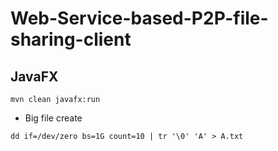 # Web-Service-based-P2P-file-sharing-client

## JavaFX

```shell
mvn clean javafx:run

```

- Big file create
```shell
dd if=/dev/zero bs=1G count=10 | tr '\0' 'A' > A.txt
```